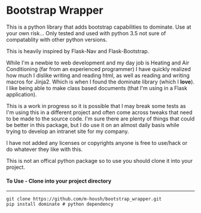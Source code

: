 # Bootstrap Wrapper

This is a python library that adds bootstrap capabilities to dominate.  Use at your own risk...  Only tested and used with python 3.5 not sure of compatablity with other python versions.

This is heavily inspired by Flask-Nav and Flask-Bootstrap.

While I'm a newbie to web development and my day job is Heating and Air Conditioning (far from an experienced programmer) I have quickly realized how much I dislike writing and reading html, as well as reading and writing macros for Jinja2.  Which is when I found the dominate library (which I **love**).  I like being able to make class based documents (that I'm using in a Flask application).

This is a work in progress so it is possible that I may break some tests as I'm using this in a different project and often come across tweaks that need to be made to the source code.  I'm sure there are plenty of things that could be better in this package, but I do use it on an almost daily basis while trying to develop an intranet site for my company.

I have not added any licenses or copyrights anyone is free to use/hack or do whatever they like with this.

This is not an offical python package so to use you should clone it into your project.

#### To Use - Clone into your project directory
----
```
git clone https://github.com/m-housh/bootstrap_wrapper.git
pip install dominate # python dependency
```
